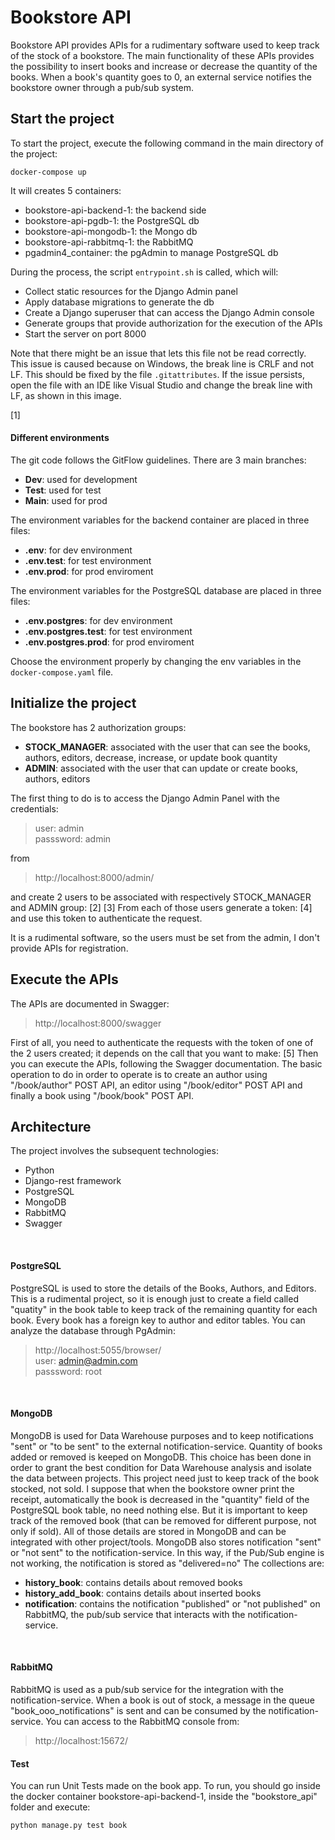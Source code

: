 # Bookstore API
Bookstore API provides APIs for a rudimentary software used to keep track of the stock of a bookstore. 
The main functionality of these APIs provides the possibility to insert books and increase or decrease the quantity of the books. 
When a book's quantity goes to 0, an external service notifies the bookstore owner through a pub/sub system.

## Start the project
To start the project, execute the following command in the main directory of the project:
```
docker-compose up
```
It will creates 5 containers:
- bookstore-api-backend-1: the backend side
- bookstore-api-pgdb-1: the PostgreSQL db
- bookstore-api-mongodb-1: the Mongo db
- bookstore-api-rabbitmq-1: the RabbitMQ
- pgadmin4_container: the pgAdmin to manage PostgreSQL db

During the process, the script `entrypoint.sh` is called, which will:
- Collect static resources for the Django Admin panel
- Apply database migrations to generate the db
- Create a Django superuser that can access the Django Admin console
- Generate groups that provide authorization for the execution of the APIs
- Start the server on port 8000

Note that there might be an issue that lets this file not be read correctly. This issue is caused because on Windows, the break line is CRLF and not LF. This should be fixed by the file `.gitattributes`. If the issue persists, open the file with an IDE like Visual Studio and change the break line with LF, as shown in this image.

[1]
<br>

#### Different environments
The git code follows the GitFlow guidelines. There are 3 main branches:
- **Dev**: used for development
- **Test**: used for test
- **Main**: used for prod

The environment variables for the backend container are placed in three files:
- **.env**: for dev environment
- **.env.test**: for test environment
- **.env.prod**: for prod enviroment

The environment variables for the PostgreSQL database are placed in three files:
- **.env.postgres**: for dev environment
- **.env.postgres.test**: for test environment
- **.env.postgres.prod**: for prod enviroment

Choose the environment properly by changing the env variables in the `docker-compose.yaml` file.

## Initialize the project
The bookstore has 2 authorization groups:
- **STOCK_MANAGER**: associated with the user that can see the books, authors, editors, decrease, increase, or update book quantity
- **ADMIN**: associated with the user that can update or create books, authors, editors

The first thing to do is to access the Django Admin Panel with the credentials:
> user: admin <br>
> passsword: admin

from
> http://localhost:8000/admin/

and create 2 users to be associated with respectively STOCK_MANAGER and ADMIN group:
[2]
[3]
From each of those users generate a token:
[4]
and use this token to authenticate the request.

It is a rudimental software, so the users must be set from the admin, I don't provide APIs for registration.

## Execute the APIs
The APIs are documented in Swagger:
> http://localhost:8000/swagger

First of all, you need to authenticate the requests with the token of one of the 2 users created; it depends on the call that you want to make:
[5]
Then you can execute the APIs, following the Swagger documentation.
The basic operation to do in order to operate is to create an author using "/book/author" POST API, an editor using "/book/editor" POST API and finally a book using "/book/book" POST API.
## Architecture
The project involves the subsequent technologies:
- Python
- Django-rest framework
- PostgreSQL
- MongoDB
- RabbitMQ
- Swagger
<br>

#### PostgreSQL
PostgreSQL is used to store the details of the Books, Authors, and Editors. This is a rudimental project, so it is enough just to create a field called "quatity" in the book table to keep track of the remaining quantity for each book. Every book has a foreign key to author and editor tables. 
You can analyze the database through PgAdmin:
> http://localhost:5055/browser/ <br>
> user: admin@admin.com <br>
> passsword: root
<br>

#### MongoDB
MongoDB is used for Data Warehouse purposes and to keep notifications "sent" or "to be sent" to the external notification-service.
Quantity of books added or removed is keeped on MongoDB. This choice has been done in order to grant the best condition for Data Warehouse analysis and isolate the data between projects. This project need just to keep track of the book stocked, not sold. I suppose that when the bookstore owner print the receipt, automatically the book is decreased in the "quantity" field of the PostgreSQL book table, no need nothing else. But it is important to keep track of the removed book (that can be removed for different purpose, not only if sold). All of those details are stored in MongoDB and can be integrated with other project/tools.
MongoDB also stores notification "sent" or "not sent" to the notification-service. In this way, if the Pub/Sub engine is not working, the notification is stored as "delivered=no"
The collections are:
- **history_book**: contains details about removed books
- **history_add_book**: contains details about inserted books
- **notification**: contains the notification "published" or "not published" on RabbitMQ, the pub/sub service that interacts with the notification-service.
<br>

#### RabbitMQ
RabbitMQ is used as a pub/sub service for the integration with the notification-service. When a book is out of stock, a message in the queue "book_ooo_notifications" is sent and can be consumed by the notification-service.
You can access to the RabbitMQ console from:
>http://localhost:15672/

#### Test
You can run Unit Tests made on the book app. To run, you should go inside the docker container bookstore-api-backend-1, inside the "bookstore_api" folder and execute:
```
python manage.py test book
```
